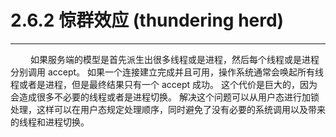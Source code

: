 # 2.6.2 惊群效应 (thundering herd)
***

&emsp;&emsp;
如果服务端的模型是首先派生出很多线程或是进程，然后每个线程或是进程分别调用 accept。
如果一个连接建立完成并且可用，操作系统通常会唤起所有线程或者是进程，但是最终结果只有一个 accept 成功。
这个代价是巨大的，因为会造成很多不必要的线程或者是进程切换。
解决这个问题可以从用户态进行加锁处理，这样可以在用户态规定处理顺序，同时避免了没有必要的系统调用以及带来的线程和进程切换。